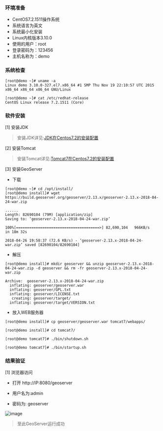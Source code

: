 ### 环境准备

 - CentOS7.2.1511操作系统
 - 系统语言为英文
 - 系统最小化安装
 - Linux内核版本3.10.0
 - 使用的用户：root
 - 登录密码为：123456
 - 主机名称为：demo

### 系统检查

```
[root@demo ~]# uname -a
Linux demo 3.10.0-327.el7.x86_64 #1 SMP Thu Nov 19 22:10:57 UTC 2015 x86_64 x86_64 x86_64 GNU/Linux

[root@demo ~]# cat /etc/redhat-release 
CentOS Linux release 7.2.1511 (Core)
```

### 软件安装

[1] 安装JDK

> 安装JDK详见:[JDK在Centos7.2的安装配置](https://github.com/ItdeerLab/itdeerlab-notes/blob/notes/JDK/UserGuide/JDK%E5%9C%A8Centos7.2%E7%9A%84%E5%AE%89%E8%A3%85%E9%85%8D%E7%BD%AE.md)

[2] 安装Tomcat

> 安装Tomcat详见:[Tomcat7在Centos7.2的安装配置](https://github.com/ItdeerLab/itdeerlab-notes/blob/notes/Tomcat/UserGuide/Tomcat7%E5%9C%A8Centos7.2%E7%9A%84%E5%AE%89%E8%A3%85%E9%85%8D%E7%BD%AE.md)

[3] 安装GeoServer

 - 下载

```
[root@demo ~]# cd /opt/install/
[root@demo install]# wget https://build.geoserver.org/geoserver/2.13.x/geoserver-2.13.x-2018-04-24-war.zip

......
Length: 82690104 (79M) [application/zip]
Saving to: ‘geoserver-2.13.x-2018-04-24-war.zip’

100%[======================================>] 82,690,104   966KB/s   in 18m 32s

2018-04-26 19:58:37 (72.6 KB/s) - ‘geoserver-2.13.x-2018-04-24-war.zip’ saved [82690104/82690104]
```

 - 解压

```
[root@demo install]# mkdir geoserver && unzip geoserver-2.13.x-2018-04-24-war.zip -d geoserver && rm -fr geoserver-2.13.x-2018-04-24-war.zip

Archive:  geoserver-2.13.x-2018-04-24-war.zip
  inflating: geoserver/geoserver.war  
  inflating: geoserver/GPL.txt       
  inflating: geoserver/LICENSE.txt   
   creating: geoserver/target/
  inflating: geoserver/target/VERSION.txt 
```

 - 放入WEB服务器

```
[root@demo install]# cp geoserver/geoserver.war tomcat7/webapps/

[root@demo install]# cd tomcat7/

[root@demo tomcat7]# ./bin/shutdown.sh

[root@demo tomcat7]# ./bin/startup.sh
```

### 结果验证

[1] 浏览器访问

 - 打开 http://IP:8080/geoserver

 - 用户名为:admin

 - 密码为: geoserver

 ![image](https://github.com/ItdeerLab/itdeerlab-notes/blob/images/PostGresql/2018.04.27-4.png)

> 至此GeoServer运行成功